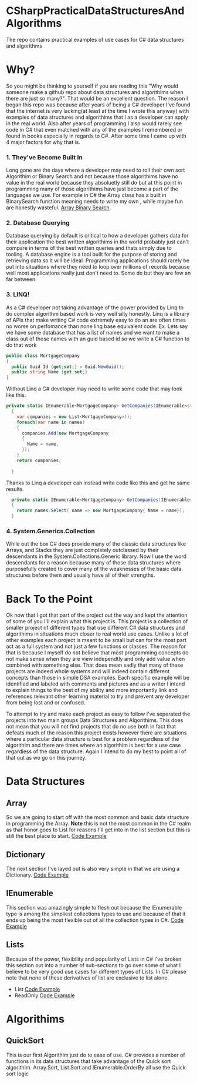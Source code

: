 # CSharpPracticalDataStructuresAndAlgorithms
The repo contains practical examples of use cases for C# data structures and algorithms 

# Why?
So you might be thinking to yourself if you are reading this "Why would someone make a github repo about data structures and algorithims when there are just so many?". That would be an excellent question. The reason I began this repo was because after years of being a C# developer I've found that the internet is very lacking(at least at the time I wrote this anyway) with examples of data structures and algorithims that I as a developer can apply in the real world. Also after years of programming I also would rarely see code in C# that even matched with any of the examples I remembered or found in books especially in regards to C#. After some time I came up with 4 major factors for why that is. 
### 1. They've Become Built In
Long gone are the days where a developer may need to roll their own sort Algorithim or Binary Search and not because those algorithims have no value in the real world because they absoluetly still do but at this point in programming many of those algorithims have just become a part of the languages we use. For example in C# the Array class has a built in BinarySearch function meaning needs to write my own , while maybe fun are honestly wasteful. [Array Binary Search](https://docs.microsoft.com/en-us/dotnet/api/system.array.binarysearch?view=net-6.0). 
### 2. Database Querying
Database querying by default is critical to how a developer gathers data for their application the best written algorithims in the world probably just can't compare in terms of the best written queries and thats simply due to tooling. A database engine is a tool built for the purpose of storing and retrieving data so it will be ideal. Programming applications should rarely be put into situations where they need to loop over millions of records because well most applications really just don't need to. Some do but they are few an far between.
### 3. LINQ!
As a C# developer not taking advantage of the power provided by Linq to do complex algorithm based work is very well silly honestly. Linq is a library of APIs that make writing C# code extremely easy to do an are often times no worse on perfomance than none linq base equivalent code.
Ex. Lets say we have some database that has a list of names and we want to make a class out of those names with an guid based id so we write a C# function to do that work
```C#
public class MortgageCompany
{
  public Guid Id {get;set;} = Guid.NewGuid();
  public string Name {get;set;}
}
``` 
Without Linq a C# developer may need to write some code that may look like this.
```C#
private static IEnumerable<MortgageCompany> GetCompanies(IEnumerable<string> names)
  {
    var companies = new List<MortgageCompany>();
    foreach(var name in names)
    {
      companies.Add(new MortgageCompany
      {
        Name = name,
      });
    }
    return companies;
   
  }
```
Thanks to Linq a developer can instead write code like this and get he same results.
```C#
  private static IEnumerable<MortgageCompany> GetCompanies(IEnumerable<string> names)
  {
    return names.Select( name => new MortgageCompany{ Name = name});
  }
```
### 4. System.Generics.Collection

While out the box C# does provide many of the classic data structures like Arrays, and Stacks they are just completely outclassed by their descendants in the System.Collections.Generic library. Now I use the word descendants for a reason because many of those data structures where purposefully created to cover many of the weaknesses of the basic data structures before them and usually have all of their strengths. 

# Back To the Point
 Ok now that I got that part of the project out the way and kept the attention of some of you I'll explain what this project is. This project is a collection of smaller project of different types that use different C# data structures and algorithims in situations much closer to real world use cases. Unlike a lot of other examples each project is meant to be small but can for the most part act as a full system and not just a few functions or classes. The reason for that is because I myself do not believe that most programming concepts do not make sense when they are view independtly and only add value when combined with something else. That does mean sadly that many of these projects are indeed whole systems and will indeed contain different concepts than those in simple DSA examples. Each specific example will be identified and labeled with comments and pictures and as a writer I intend to explain things to the best of my ability and more importantly link and references relevant other learning material to try and prevent any developer from being lost and or confused.

 To attempt to try and make each project as easy to follow I've seperated the projects into two main groups Data Structures and Algorithims. This does not mean that you will not find projects that do no use both in fact that defeats much of the reason this project exists however there are situations where a particular data structure is best for a problem regardless of the algorithim and there are times where an algorithim is best for a use case regardless of the data structure. Again I intend to do my best to point all of that out as we go on this journey.
 # Data Structures
 ## Array
 So we are going to start off with the most common and basic data structure in programming the Array. **Note** this is not the most common in the C# realm as that honor goes to List for reasons I'll get into in the list section but this is still the best place to start.
[Code Example](src/DataStructures/Array)
 ## Dictionary
 The next section I've layed out is also very simple in that we are using a Dictionary.
 [Code Example](src/DataStructures/Dictionary/)
 ## IEnumerable
 This section was amazingly simple to flesh out because the IEnumerable type is among the simpliest collections types to use and because of that it ends up being the most flexible out of all the collection types in C#.
 [Code Example](src/DataStructures/Enumerable/)
 ## Lists
 Because of the power, flexibility and popularity of Lists in C# I've broken this section out into a number of sub-sections to go over some of what I believe to be very good use cases for different types of Lists. In C# please note that none of these derivatives of list are exclusive to list alone.
 * List [Code Example](src/DataStructures/Lists/List/SecretaryOfStateQue)
 * ReadOnly [Code Example](src/DataStructures/Lists/ReadOnly/CourseRegistration)
 

 # Algorithims
 ## QuickSort
 This is our first Algorithim just do to ease of use. C# provides a number of functions in its data structures that take advantage of the Quick sort algorithim. Array.Sort, List.Sort and IEnumerable.OrderBy all use the Quick sort logic